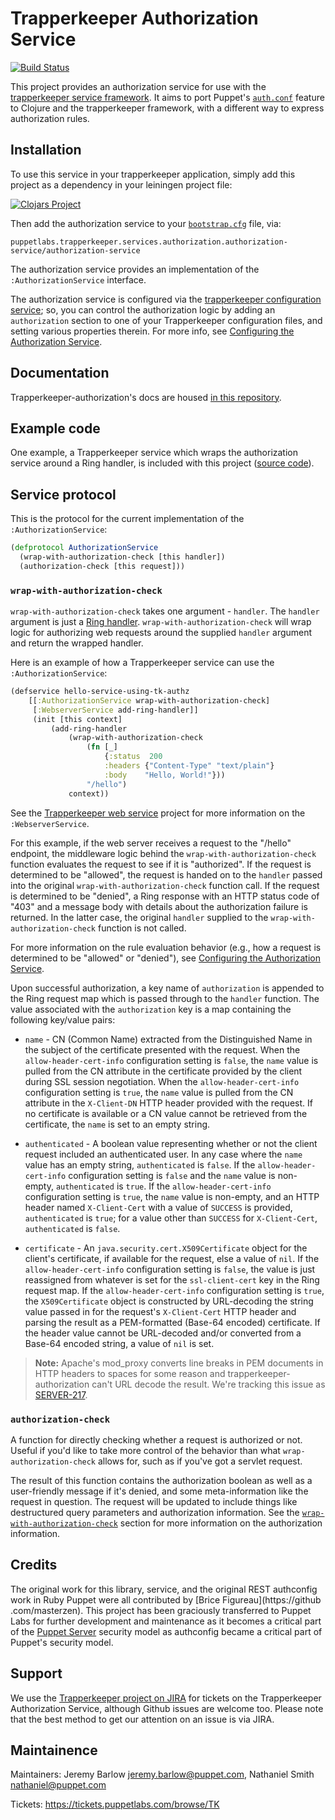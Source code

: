 # Trapperkeeper Authorization Service

[![Build Status](https://travis-ci.org/puppetlabs/trapperkeeper-authorization.svg?branch=master)](https://travis-ci.org/puppetlabs/trapperkeeper-authorization)

This project provides an authorization service for use with the
[trapperkeeper service framework](https://github.com/puppetlabs/trapperkeeper).
It aims to port Puppet's
[`auth.conf`](https://docs.puppetlabs.com/puppet/latest/reference/config_file_auth.html)
feature to Clojure and the trapperkeeper framework, with a different way to 
express authorization rules.

## Installation

To use this service in your trapperkeeper application, simply add this project
as a dependency in your leiningen project file:

[![Clojars Project](http://clojars.org/puppetlabs/trapperkeeper-authorization/latest-version.svg)](http://clojars.org/puppetlabs/trapperkeeper-authorization)

Then add the authorization service to your
[`bootstrap.cfg`](https://github.com/puppetlabs/trapperkeeper/wiki/Bootstrapping)
file, via:

    puppetlabs.trapperkeeper.services.authorization.authorization-service/authorization-service

The authorization service provides an implementation of the
 `:AuthorizationService` interface.

The authorization service is configured via the
[trapperkeeper configuration service](https://github.com/puppetlabs/trapperkeeper/wiki/Built-in-Configuration-Service);
so, you can control the authorization logic by adding an `authorization` section
to one of your Trapperkeeper configuration files, and setting various 
properties therein.  For more info, see
[Configuring the Authorization Service](doc/authorization-config.md).

## Documentation

Trapperkeeper-authorization's docs are housed [in this repository](doc/index.md).

## Example code

One example, a Trapperkeeper service which wraps the authorization service
around a Ring handler, is included with this project
([source code](./examples/ring_app/README.md)).

## Service protocol

This is the protocol for the current implementation of the `:AuthorizationService`:

~~~~clj
(defprotocol AuthorizationService
  (wrap-with-authorization-check [this handler])
  (authorization-check [this request]))
~~~~

### `wrap-with-authorization-check`

`wrap-with-authorization-check` takes one argument - `handler`.  The `handler`
argument is just a
[Ring handler](https://github.com/ring-clojure/ring/wiki/Concepts#handlers).
`wrap-with-authorization-check` will wrap logic for authorizing web requests 
around the supplied `handler` argument and return the wrapped handler.

Here is an example of how a Trapperkeeper service can use the
`:AuthorizationService`:

~~~~clj
(defservice hello-service-using-tk-authz
    [[:AuthorizationService wrap-with-authorization-check]
     [:WebserverService add-ring-handler]]
     (init [this context]
         (add-ring-handler
             (wrap-with-authorization-check
                 (fn [_]
                     {:status  200
                     :headers {"Content-Type" "text/plain"}
                     :body    "Hello, World!"}))
                 "/hello")
             context))
~~~~

See the
[Trapperkeeper web service](https://github.com/puppetlabs/trapperkeeper-webserver-jetty9)
project for more information on the `:WebserverService`.

For this example, if the web server receives a request to the "/hello"
endpoint, the middleware logic behind the `wrap-with-authorization-check` 
function evaluates the request to see if it is "authorized".  If the
request is determined to be "allowed", the request is handed on to
the `handler` passed into the original `wrap-with-authorization-check` 
function call.  If the request is determined to be "denied", a Ring response
with an HTTP status code of "403" and a message body with details about the 
authorization failure is returned.  In the latter case, the original 
`handler` supplied to the `wrap-with-authorization-check` function is not
called.

For more information on the rule evaluation behavior (e.g., how a request is
determined to be "allowed" or "denied"), see
[Configuring the Authorization Service](doc/authorization-config.md).

Upon successful authorization, a key name of `authorization` is appended to
the Ring request map which is passed through to the `handler` function.  The
value associated with the `authorization` key is a map containing the
following key/value pairs:

* `name` - CN (Common Name) extracted from the Distinguished Name in the
  subject of the certificate presented with the request.  When the
  `allow-header-cert-info` configuration setting is `false`, the `name` value
  is pulled from the CN attribute in the certificate provided by the client
  during SSL session negotiation.  When the `allow-header-cert-info`
  configuration setting is `true`, the `name` value is pulled from the CN
   attribute in the `X-Client-DN` HTTP header provided with the request.
  If no certificate is available or a CN value cannot be retrieved from the
  certificate, the `name` is set to an empty string.

* `authenticated` - A boolean value representing whether or not the client
  request included an authenticated user.  In any case where the `name` value
  has an empty string, `authenticated` is `false`.  If the
  `allow-header-cert-info` configuration setting is `false` and the `name` value
  is non-empty, `authenticated` is `true`.  If the `allow-header-cert-info`
  configuration setting is `true`, the `name` value is non-empty, and an HTTP
  header named `X-Client-Cert` with a value of `SUCCESS` is provided,
  `authenticated` is `true`; for a value other than `SUCCESS` for
  `X-Client-Cert`, `authenticated` is `false`.

* `certificate` - An `java.security.cert.X509Certificate` object for the client's
  certificate, if available for the request, else a value of `nil`.  If the
  `allow-header-cert-info` configuration setting is `false`, the value is just
  reassigned from whatever is set for the `ssl-client-cert` key in the Ring
  request map.  If the `allow-header-cert-info` configuration setting is `true`,
  the `X509Certificate` object is constructed by URL-decoding the string
  value passed in for the request's `X-Client-Cert` HTTP header and parsing
  the result as a PEM-formatted (Base-64 encoded) certificate.  If the header
  value cannot be URL-decoded and/or converted from a Base-64 encoded string, a
  value of `nil` is set.
  
> **Note:** Apache's mod_proxy converts line breaks in PEM documents in HTTP
headers to spaces for some reason and trapperkeeper-authorization can't URL
decode the result.  We're tracking this issue as
[SERVER-217](https://tickets.puppetlabs.com/browse/SERVER-217).

### `authorization-check`

A function for directly checking whether a request is authorized or not.
Useful if you'd like to take more control of the behavior than what
`wrap-authorization-check` allows for, such as if you've got a servlet request.

The result of this function contains the authorization boolean as well as a
user-friendly message if it's denied, and some meta-information like the
request in question. The request will be updated to include things like
destructured query parameters and authorization information.
See the [`wrap-with-authorization-check`](#wrap-with-authorization-check)
section for more information on the authorization information.

## Credits

The original work for this library, service, and the original REST authconfig
work in Ruby Puppet were all contributed by [Brice Figureau](https://github
.com/masterzen).  This project has been graciously transferred to Puppet Labs for
further development and maintenance as it becomes a critical part of the
[Puppet Server](https://github.com/puppetlabs/puppet-server) security model as
authconfig became a critical part of Puppet's security model.

## Support

We use the
[Trapperkeeper project on JIRA](https://tickets.puppetlabs.com/browse/TK) for
tickets on the Trapperkeeper Authorization Service, although Github issues 
are welcome too.  Please note that the best method to get our attention on an
issue is via JIRA.

## Maintainence

Maintainers: Jeremy Barlow <jeremy.barlow@puppet.com>, Nathaniel Smith <nathaniel@puppet.com>

Tickets: https://tickets.puppetlabs.com/browse/TK
